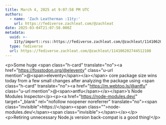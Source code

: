 ```yaml
---
title: March 4, 2025 at 9:07:58 PM UTC
authors:
  - name: 'Zach Leatherman :11ty:'
    url: https://fediverse.zachleat.com/@zachleat
date: 2025-03-04T21:07:58.000Z
metadata:
  uuid: >-
    11ty/import::rss::https://fediverse.zachleat.com/@zachleat/114106202744512108
  type: fediverse
  url: https://fediverse.zachleat.com/@zachleat/114106202744512108
---
```

\<p>Some huge \<span class="h-card" translate="no">\<a href="https://fosstodon.org/@eleventy" class="u-url mention">@\<span>eleventy\</span>\</a>\</span> core package size wins today from a few small changes after analyzing the package using \<span class="h-card" translate="no">\<a href="https://m.webtoo.ls/@antfu" class="u-url mention">@\<span>antfu\</span>\</a>\</span>’s Node Modules Inspector\</p>\<p>\<a href="https://node-modules.dev/" target="\_blank" rel="nofollow noopener noreferrer" translate="no">\<span class="invisible">https://\</span>\<span class="">node-modules.dev/\</span>\<span class="invisible">\</span>\</a>\</p>\<p>Retiring unnecessary Node.js version back-compat is a good thing!\</p>